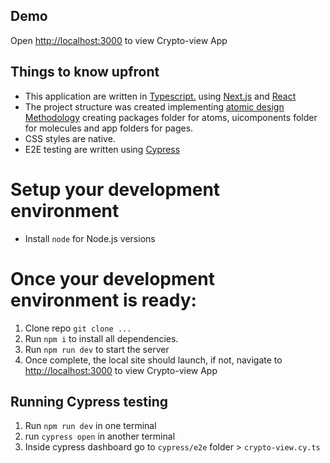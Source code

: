 ## Demo

Open [http://localhost:3000](http://localhost:3000) to view Crypto-view App


## Things to know upfront

- This application are written in [Typescript.](https://www.typescriptlang.org/)  using [Next.js](https://nextjs.org/) and [React](https://react.dev/)
- The project structure was created implementing [atomic design Methodology](https://atomicdesign.bradfrost.com/chapter-2/) creating packages folder for atoms, uicomponents folder for molecules and app folders for pages.
- CSS styles  are native.
- E2E testing are written using [Cypress](https://www.cypress.io/)


# Setup your development environment

- Install `node` for Node.js versions
# Once your development environment is ready:

1. Clone repo
   `git clone ...`
4. Run `npm i` to install all dependencies.
5. Run `npm run dev` to start the server
6. Once complete, the local site should launch, if not, navigate to [http://localhost:3000](http://localhost:3000) to view Crypto-view App

## Running Cypress testing
1. Run `npm run dev` in one terminal
2. run `cypress open` in another terminal
3. Inside cypress dashboard go to `cypress/e2e` folder > `crypto-view.cy.ts`

